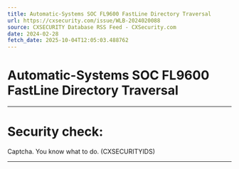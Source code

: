 ```yaml
---
title: Automatic-Systems SOC FL9600 FastLine Directory Traversal
url: https://cxsecurity.com/issue/WLB-2024020088
source: CXSECURITY Database RSS Feed - CXSecurity.com
date: 2024-02-28
fetch_date: 2025-10-04T12:05:03.488762
---
```


# Automatic-Systems SOC FL9600 FastLine Directory Traversal

---

# Security check:

Captcha. You know what to do. (CXSECURITYIDS)

---